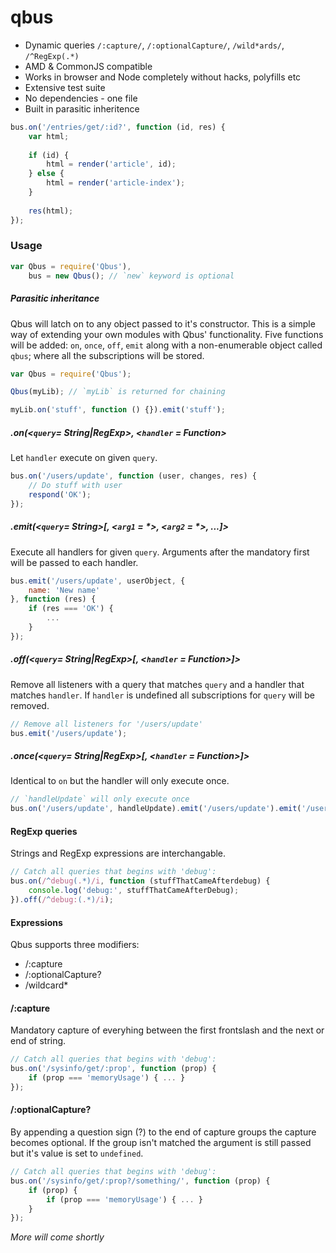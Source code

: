# qbus

  - Dynamic queries `/:capture/`, `/:optionalCapture/`, `/wild*ards/`, `/^RegExp(.*)`
  - AMD & CommonJS compatible
  - Works in browser and Node completely without hacks, polyfills etc
  - Extensive test suite
  - No dependencies - one file
  - Built in parasitic inheritence

```js
bus.on('/entries/get/:id?', function (id, res) {
    var html;
    
    if (id) {
        html = render('article', id);
    } else {
        html = render('article-index');
    }
    
    res(html);
});
```

### Usage
```js
var Qbus = require('Qbus'),
    bus = new Qbus(); // `new` keyword is optional
```

##### Parasitic inheritance
Qbus will latch on to any object passed to it's constructor. This is a simple way of extending your own modules with Qbus' functionality. Five functions will be added: `on`, `once`, `off`, `emit` along with a non-enumerable object called `qbus`; where all the subscriptions will be stored.
```js
var Qbus = require('Qbus');

Qbus(myLib); // `myLib` is returned for chaining

myLib.on('stuff', function () {}).emit('stuff');
```

##### .on(<`query`= String|RegExp>, <`handler` = Function>
Let `handler` execute on given `query`.
```js
bus.on('/users/update', function (user, changes, res) {
    // Do stuff with user
    respond('OK');
});
```

##### .emit(<`query`= String>[, <`arg1` = *>, <`arg2` = *>, ...]>
Execute all handlers for given `query`. Arguments after the mandatory first will be passed to each handler.
```js
bus.emit('/users/update', userObject, {
    name: 'New name'
}, function (res) {
    if (res === 'OK') {
        ...
    }
});
```
##### .off(<`query`= String|RegExp>[, <`handler` = Function>]>
Remove all listeners with a query that matches `query` and a handler that matches `handler`. If `handler` is undefined all subscriptions for `query` will be removed.  
```js
// Remove all listeners for '/users/update'
bus.emit('/users/update');
```

##### .once(<`query`= String|RegExp>[, <`handler` = Function>]>
Identical to `on` but the handler will only execute once.
```js
// `handleUpdate` will only execute once
bus.on('/users/update', handleUpdate).emit('/users/update').emit('/users/update');
```
#### RegExp queries
Strings and RegExp expressions are interchangable.
```js
// Catch all queries that begins with 'debug':
bus.on(/^debug(.*)/i, function (stuffThatCameAfterdebug) {
    console.log('debug:', stuffThatCameAfterDebug);
}).off(/^debug:(.*)/i);
```
#### Expressions
Qbus supports three modifiers:
  - /:capture
  - /:optionalCapture?
  - /wildcard*

#### /:capture
Mandatory capture of everyhing between the first frontslash and the next or end of string.
```js
// Catch all queries that begins with 'debug':
bus.on('/sysinfo/get/:prop', function (prop) {
    if (prop === 'memoryUsage') { ... }
});
```
#### /:optionalCapture?
By appending a question sign (?) to the end of capture groups the capture becomes optional. If the group isn't matched the argument is still passed but it's value is set to `undefined`.
```js
// Catch all queries that begins with 'debug':
bus.on('/sysinfo/get/:prop?/something/', function (prop) {
    if (prop) {
        if (prop === 'memoryUsage') { ... }
    }
});
```

 _More will come shortly_
